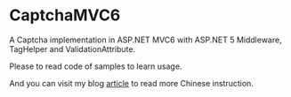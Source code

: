# CaptchaMVC6
A Captcha implementation in ASP.NET MVC6 with ASP.NET 5 Middleware, TagHelper and ValidationAttribute.

Please to read code of samples to learn usage.

And you can visit my blog [article](http://www.cnblogs.com/redmoon/p/4714048.html) to read more Chinese instruction.
